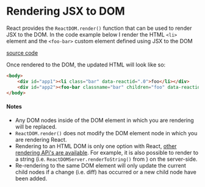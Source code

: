 # Rendering JSX to DOM

React provides the `ReactDOM.render()` function that can be used to render JSX to the DOM. In the code example below I render the HTML `<li>` element and the `<foo-bar>` custom element defined using JSX to the DOM

[source code](https://jsfiddle.net/e1thfjro/#tabs=js,result,html,resources)

Once rendered to the DOM, the updated HTML will look like so:

```html
<body>
    <div id="app1"><li class="bar" data-reactid=".0">foo</li></div>
    <div id="app2"><foo-bar classname="bar" children="foo" data-reactid=".1">foo</foo-bar></div>
</body>
```

#### Notes

* Any DOM nodes inside of the DOM element in which you are rendering will be replaced.
* `ReactDOM.render()` does not modify the DOM element node in which you are rendering React.
* Rendering to an HTML DOM is only one option with React, [other rendering APi's are available](https://facebook.github.io/react/docs/top-level-api.html#reactdomserver.rendertostring). For example, it is also possible to render to a string (i.e. `ReactDOMServer.renderToString()` from ) on the server-side.
* Re-rendering to the same DOM element will only update the current child nodes if a change (i.e. diff) has occurred or a new child node have been added.

